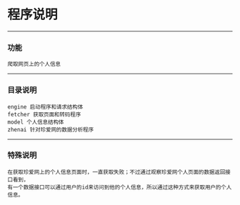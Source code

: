 # 程序说明
___
### 功能
    爬取网页上的个人信息
___
### 目录说明
    engine 启动程序和请求结构体
    fetcher 获取页面和转码程序
    model 个人信息结构体   
    zhenai 针对珍爱网的数据分析程序
___
### 特殊说明
    在获取珍爱网上的个人信息页面时，一直获取失败；不过通过观察珍爱网个人页面的数据返回接口看到，
    有一个数据接口可以通过用户的id来访问到他的个人信息，所以通过这种方式来获取用户的个人信息。